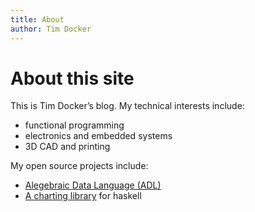 ```yaml
---
title: About
author: Tim Docker
---
```


# About this site

This is Tim Docker’s blog. My technical interests include:

  - functional programming
  - electronics and embedded systems
  - 3D CAD and printing
 
My open source projects include:

  - [Alegebraic Data Language (ADL)][adl]
  - [A charting library][chart] for haskell
   
[adl]:https://github.com/timbod7/adl
[chart]:https://github.com/timbod7/haskell-chart

